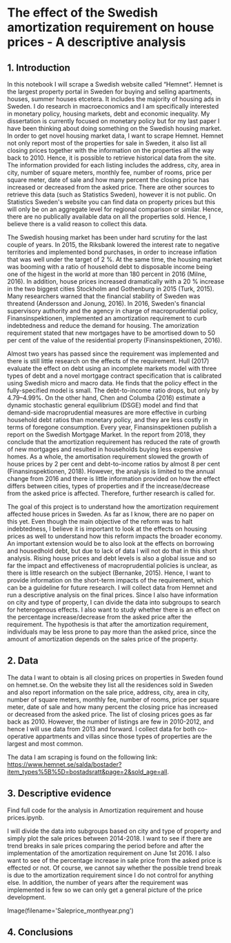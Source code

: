# The effect of the Swedish amortization requirement on house prices - A descriptive analysis

## 1. Introduction 

In this notebook I will scrape a Swedish website called “Hemnet”. Hemnet is the largest property portal in Sweden for buying and selling apartments, houses, summer houses etcetera. It includes the majority of housing ads in Sweden. I do research in macroeconomics and I am specifically interested in monetary policy, housing markets, debt and economic inequality. My dissertation is currently focused on monetary policy but for my last paper I have been thinking about doing something on the Swedish housing market. In order to get novel housing market data, I want to scrape Hemnet. Hemnet not only report most of the properties for sale in Sweden, it also list all closing prices together with the information on the properties all the way back to 2010. Hence, it is possible to retrieve historical data from the site. The information provided for each listing includes the address, city, area in city, number of square meters, monthly fee, number of rooms, price per square meter, date of sale and how many percent the closing price has increased or decreased from the asked price. There are other sources to retrieve this data (such as Statistics Sweden), however it is not public. On Statistics Sweden's website you can find data on property prices but this will only be on an aggregate level for regional comparison or similar. Hence, there are no publically available data on all the properties sold. Hence, I believe there is a valid reason to collect this data. 

The Swedish housing market has been under hard scrutiny for the last couple of years. In 2015, the Riksbank lowered the interest rate to negative territories and implemented bond purchases, in order to increase inflation that was well under the target of 2 %. At the same time, the housing market was booming with a ratio of household debt to disposable income being one of the higest in the world at more than 180 percent in 2016 (Milne, 2016). In addition, house prices increased dramatically with a 20 % increase in the two biggest cities Stockholm and Gothenburg in 2015 (Turk, 2015). Many researchers warned that the financial stability of Sweden was threatend (Andersson and Jonung, 2016). In 2016, Sweden's financial supervisory authority and the agency in charge of macroprudential policy, Finansinspektionen, implemented an amortization requirement to curb indebtedness and reduce the demand for housing. The amorization requirement stated that new mortgages have to be amortised down to 50 per cent of the value of the residential property (Finansinspektionen, 2016). 

Almost two years has passed since the requirement was implemented and there is still little research on the effects of the requirement. Hull (2017) evaluate the effect on debt using an incomplete markets model with three types of debt and a novel mortgage contract specification that is calibrated using Swedish micro and macro data. He finds that the policy effect in the fully-specified model is small. The debt-to-income ratio drops, but only by 4.79–4.99%. On the other hand, Chen and Columba (2016) estimate a dynamic stochastic general equilibrium (DSGE) model and find that demand-side macroprudential measures are more effective in curbing household debt ratios than monetary policy, and they are less costly in terms of foregone consumption. Every year, Finansinspektionen publish a report on the Swedish Mortgage Market. In the report from 2018, they conclude that the amortization requirement has reduced the rate of growth of new mortgages and resulted in households buying less expensive homes. As a whole, the amortisation requirement slowed the growth of house prices by 2 per cent and debt-to-income ratios by almost 8 per cent (Finansinspektionen, 2018). However, the analysis is limited to the annual change from 2016 and there is little information provided on how the effect differs between cities, types of properties and if the increase/decrease from the asked price is affected. Therefore, further research is called for.   

The goal of this project is to understand how the amortization requirement affected house prices in Sweden. As far as I know, there are no paper on this yet. Even though the main objective of the reform was to halt indebtedness, I believe it is important to look at the effects on housing prices as well to understand how this reform impacts the broader economy. An important extension would be to also look at the effects on borrowing and housedhold debt, but due to lack of data I will not do that in this short analysis. Rising house prices and debt levels is also a global issue and so far the impact and effectiveness of macroprudential policies is unclear, as there is little research on the subject (Bernanke, 2015). Hence, I want to provide information on the short-term impacts of the requirement, which can be a guideline for future research. I will collect data from Hemnet and run a descriptive analysis on the final prices. Since I also have information on city and type of property, I can divide the data into subgroups to search for heterogenous effects. I also want to study whether there is an effect on the percentage increase/decrease from the asked price after the requirement. The hypothesis is that after the amortization requirement, individuals may be less prone to pay more than the asked price, since the amount of amortization depends on the sales price of the property.

## 2. Data

The data I want to obtain is all closing prices on properties in Sweden found on hemnet.se. On the website they list all the residences sold in Sweden and also report information on the sale price, address, city, area in city, number of square meters, monthly fee, number of rooms, price per square meter, date of sale and how many percent the closing price has increased or decreased from the asked price. The list of closing prices goes as far back as 2010. However, the number of listings are few in 2010-2012, and hence I will use data from 2013 and forward. I collect data for both co-operative appartments and villas since those types of properties are the largest and most common. 

The data I am scraping is found on the following link: https://www.hemnet.se/salda/bostader?item_types%5B%5D=bostadsratt&page=2&sold_age=all.  

## 3. Descriptive evidence

Find full code for the analysis in Amortization requirement and house prices.ipynb.

I will divide the data into subgroups based on city and type of property and simply plot the sale prices between 2014-2018. I want to see if there are trend breaks in sale prices comparing the period before and after the implementation of the amortization requirement on June 1st 2016. I also want to see of the percentage increase in sale price from the asked price is effected or not. Of course, we cannot say whether the possible trend break is due to the amortization requirement since I do not control for anything else. In addition, the number of years after the requirement was implemented is few so we can only get a general picture of the price development.

Image(filename='Saleprice_monthyear.png')



## 4. Conclusions
